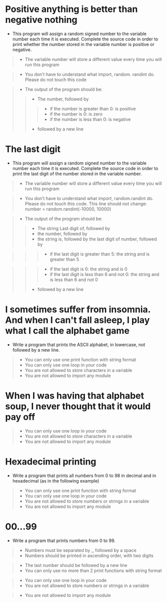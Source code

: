 # Positive anything is better than negative nothing
* This program will assign a random signed number to the variable number each time it is executed. Complete the source code in order to print whether the number stored in the variable number is positive or negative.

> * The variable number will store a different value every time you will run this program

> * You don’t have to understand what import, random. randint do. Please do not touch this code

> * The output of the program should be:
> > * The number, followed by
> > > * if the number is greater than 0: is positive
> > > * if the number is 0: is zero
> > > * if the number is less than 0: is negative
> > * followed by a new line

# The last digit
* This program will assign a random signed number to the variable number each time it is executed. Complete the source code in order to print the last digit of the number stored in the variable number.

> * The variable number will store a different value every time you will run this program

> * You don’t have to understand what import, random.randint do. Please do not touch this code. This line should not change: number = random.randint(-10000, 10000)

> * The output of the program should be:
> > * The string Last digit of, followed by
> > * the number, followed by
> > * the string is, followed by the last digit of number, followed by

> > > * if the last digit is greater than 5: the string and is greater than 5

> > > * if the last digit is 0: the string and is 0
> > > * if the last digit is less than 6 and not 0: the string and is less than 6 and not 0
> > * followed by a new line

#  I sometimes suffer from insomnia. And when I can't fall asleep, I play what I call the alphabet game

* Write a program that prints the ASCII alphabet, in lowercase, not followed by a new line.

> * You can only use one print function with string format
> * You can only use one loop in your code
> * You are not allowed to store characters in a variable
> * You are not allowed to import any module

# When I was having that alphabet soup, I never thought that it would pay off

> * You can only use one loop in your code
> * You are not allowed to store characters in a variable
> * You are not allowed to import any module

# Hexadecimal printing
* Write a program that prints all numbers from 0 to 98 in decimal and in hexadecimal (as in the following example)

> * You can only use one print function with string format
> * You can only use one loop in your code
> * You are not allowed to store numbers or strings in a variable
> * You are not allowed to import any module

#  00...99
* Write a program that prints numbers from 0 to 99.
> * Numbers must be separated by ,, followed by a space
> * Numbers should be printed in ascending order, with two digits

> * The last number should be followed by a new line
> * You can only use no more than 2 print functions with string format

> * You can only use one loop in your code
> * You are not allowed to store numbers or strings in a variable

> * You are not allowed to import any module


























